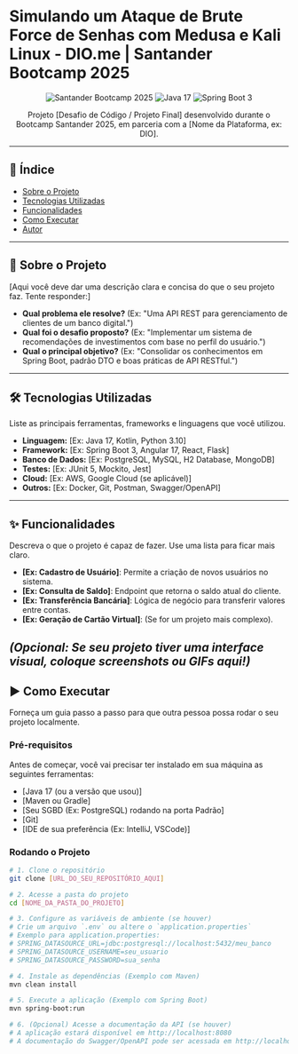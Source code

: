 # Simulando um Ataque de Brute Force de Senhas com Medusa e Kali Linux - DIO.me | Santander Bootcamp 2025

<p align="center">
  <img src="https://img.shields.io/badge/Santander_Bootcamp-2025-EC0000?style=for-the-badge&logo=santander" alt="Santander Bootcamp 2025"/>
  <img src="https://img.shields.io/badge/Java-17-ED8B00?style=for-the-badge&logo=openjdk&logoColor=white" alt="Java 17"/>
  <img src="https://img.shields.io/badge/Spring_Boot-3-6DB33F?style=for-the-badge&logo=spring&logoColor=white" alt="Spring Boot 3"/>
  </p>

<p align="center">
  Projeto [Desafio de Código / Projeto Final] desenvolvido durante o Bootcamp Santander 2025, em parceria com a [Nome da Plataforma, ex: DIO].
</p>

---

## 📖 Índice

* [Sobre o Projeto](#-sobre-o-projeto)
* [Tecnologias Utilizadas](#-tecnologias-utilizadas)
* [Funcionalidades](#-funcionalidades)
* [Como Executar](#-como-executar)
* [Autor](#-autor)

---

## 🚀 Sobre o Projeto

[Aqui você deve dar uma descrição clara e concisa do que o seu projeto faz. Tente responder:]

* **Qual problema ele resolve?** (Ex: "Uma API REST para gerenciamento de clientes de um banco digital.")
* **Qual foi o desafio proposto?** (Ex: "Implementar um sistema de recomendações de investimentos com base no perfil do usuário.")
* **Qual o principal objetivo?** (Ex: "Consolidar os conhecimentos em Spring Boot, padrão DTO e boas práticas de API RESTful.")

---

## 🛠️ Tecnologias Utilizadas

Liste as principais ferramentas, frameworks e linguagens que você utilizou.

* **Linguagem:** [Ex: Java 17, Kotlin, Python 3.10]
* **Framework:** [Ex: Spring Boot 3, Angular 17, React, Flask]
* **Banco de Dados:** [Ex: PostgreSQL, MySQL, H2 Database, MongoDB]
* **Testes:** [Ex: JUnit 5, Mockito, Jest]
* **Cloud:** [Ex: AWS, Google Cloud (se aplicável)]
* **Outros:** [Ex: Docker, Git, Postman, Swagger/OpenAPI]

---

## ✨ Funcionalidades

Descreva o que o projeto é capaz de fazer. Use uma lista para ficar mais claro.

* **[Ex: Cadastro de Usuário]**: Permite a criação de novos usuários no sistema.
* **[Ex: Consulta de Saldo]**: Endpoint que retorna o saldo atual do cliente.
* **[Ex: Transferência Bancária]**: Lógica de negócio para transferir valores entre contas.
* **[Ex: Geração de Cartão Virtual]**: (Se for um projeto mais complexo).

*(Opcional: Se seu projeto tiver uma interface visual, coloque screenshots ou GIFs aqui!)*
---

## ▶️ Como Executar

Forneça um guia passo a passo para que outra pessoa possa rodar o seu projeto localmente.

### Pré-requisitos

Antes de começar, você vai precisar ter instalado em sua máquina as seguintes ferramentas:

* [Java 17 (ou a versão que usou)]
* [Maven ou Gradle]
* [Seu SGBD (Ex: PostgreSQL) rodando na porta Padrão]
* [Git]
* [IDE de sua preferência (Ex: IntelliJ, VSCode)]

### Rodando o Projeto

```bash
# 1. Clone o repositório
git clone [URL_DO_SEU_REPOSITÓRIO_AQUI]

# 2. Acesse a pasta do projeto
cd [NOME_DA_PASTA_DO_PROJETO]

# 3. Configure as variáveis de ambiente (se houver)
# Crie um arquivo `.env` ou altere o `application.properties`
# Exemplo para application.properties:
# SPRING_DATASOURCE_URL=jdbc:postgresql://localhost:5432/meu_banco
# SPRING_DATASOURCE_USERNAME=seu_usuario
# SPRING_DATASOURCE_PASSWORD=sua_senha

# 4. Instale as dependências (Exemplo com Maven)
mvn clean install

# 5. Execute a aplicação (Exemplo com Spring Boot)
mvn spring-boot:run

# 6. (Opcional) Acesse a documentação da API (se houver)
# A aplicação estará disponível em http://localhost:8080
# A documentação do Swagger/OpenAPI pode ser acessada em http://localhost:8080/swagger-ui.html
